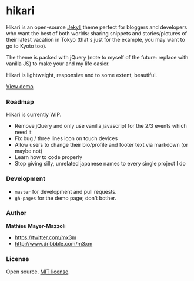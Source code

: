 # hikari

Hikari is an open-source [Jekyll](http://jekyllrb.com) theme perfect for bloggers and developers who want the best of both worlds: sharing snippets and stories/pictures of their latest vacation in Tokyo (that's just for the example, you may want to go to Kyoto too). 

The theme is packed with jQuery (note to myself of the future: replace with vanilla JS) to make your and my life easier. 

Hikari is lightweight, responsive and to some extent, beautiful. 

[View demo](http://m3xm.github.io/hikari-for-Jekyll)

### Roadmap

Hikari is currently WIP. 

- Remove jQuery and only use vanilla javascript for the 2/3 events which need it
- Fix bug / three lines icon on touch devices
- Allow users to change their bio/profile and footer text via markdown (or maybe not)
- Learn how to code properly 
- Stop giving silly, unrelated japanese names to every single project I do

### Development

- `master` for development and pull requests.
- `gh-pages` for the demo page; don't bother. 


### Author

**Mathieu Mayer-Mazzoli**
- <https://twitter.com/mx3m>
- <http://www.dribbble.com/m3xm>


### License

Open source. [MIT license](http://opensource.org/licenses/MIT).
